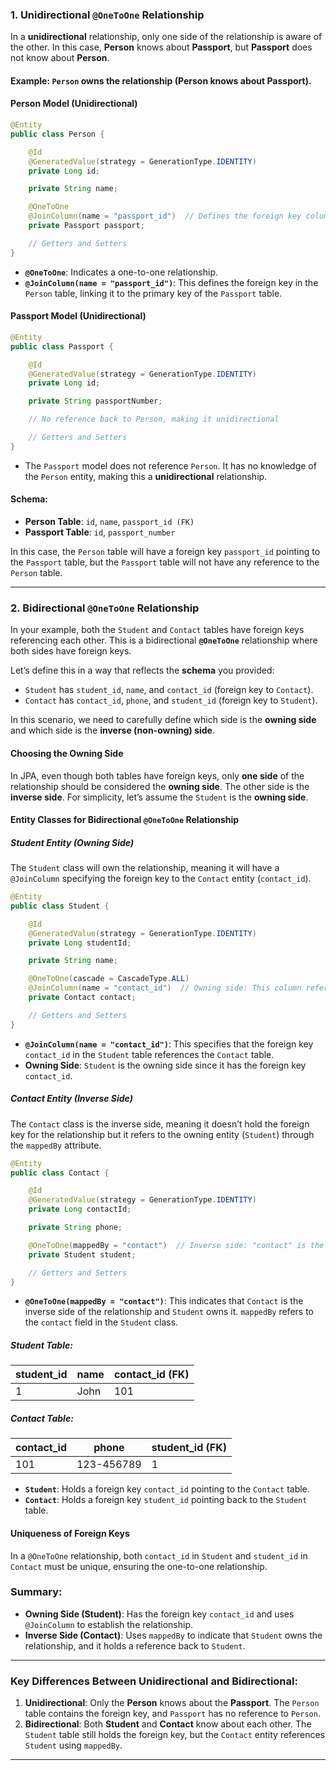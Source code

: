 ### 1. **Unidirectional `@OneToOne` Relationship**

In a **unidirectional** relationship, only one side of the relationship is aware of the other. In this case, **Person** knows about **Passport**, but **Passport** does not know about **Person**.

#### Example: `Person` owns the relationship (Person knows about Passport).

#### Person Model (Unidirectional)
```java
@Entity
public class Person {

    @Id
    @GeneratedValue(strategy = GenerationType.IDENTITY)
    private Long id;

    private String name;

    @OneToOne
    @JoinColumn(name = "passport_id")  // Defines the foreign key column "passport_id" in the "Person" table
    private Passport passport;

    // Getters and Setters
}
```

- **`@OneToOne`**: Indicates a one-to-one relationship.
- **`@JoinColumn(name = "passport_id")`**: This defines the foreign key in the `Person` table, linking it to the primary key of the `Passport` table.

#### Passport Model (Unidirectional)
```java
@Entity
public class Passport {

    @Id
    @GeneratedValue(strategy = GenerationType.IDENTITY)
    private Long id;

    private String passportNumber;

    // No reference back to Person, making it unidirectional

    // Getters and Setters
}
```

- The `Passport` model does not reference `Person`. It has no knowledge of the `Person` entity, making this a **unidirectional** relationship.

#### Schema:
- **Person Table**: `id`, `name`, `passport_id (FK)`
- **Passport Table**: `id`, `passport_number`

In this case, the `Person` table will have a foreign key `passport_id` pointing to the `Passport` table, but the `Passport` table will not have any reference to the `Person` table.

---

### 2. **Bidirectional `@OneToOne` Relationship**

In your example, both the `Student` and `Contact` tables have foreign keys referencing each other. This is a bidirectional **`@OneToOne`** relationship where both sides have foreign keys.

Let’s define this in a way that reflects the **schema** you provided:

- `Student` has `student_id`, `name`, and `contact_id` (foreign key to `Contact`).
- `Contact` has `contact_id`, `phone`, and `student_id` (foreign key to `Student`).

In this scenario, we need to carefully define which side is the **owning side** and which side is the **inverse (non-owning) side**.

#### **Choosing the Owning Side**

In JPA, even though both tables have foreign keys, only **one side** of the relationship should be considered the **owning side**. The other side is the **inverse side**. For simplicity, let’s assume the `Student` is the **owning side**.

#### **Entity Classes for Bidirectional `@OneToOne` Relationship**

##### **Student Entity** (Owning Side)

The `Student` class will own the relationship, meaning it will have a `@JoinColumn` specifying the foreign key to the `Contact` entity (`contact_id`).

```java
@Entity
public class Student {

    @Id
    @GeneratedValue(strategy = GenerationType.IDENTITY)
    private Long studentId;

    private String name;

    @OneToOne(cascade = CascadeType.ALL)
    @JoinColumn(name = "contact_id")  // Owning side: This column refers to the "contact_id" in Contact table
    private Contact contact;

    // Getters and Setters
}
```

- **`@JoinColumn(name = "contact_id")`**: This specifies that the foreign key `contact_id` in the `Student` table references the `Contact` table.
- **Owning Side**: `Student` is the owning side since it has the foreign key `contact_id`.

##### **Contact Entity** (Inverse Side)

The `Contact` class is the inverse side, meaning it doesn’t hold the foreign key for the relationship but it refers to the owning entity (`Student`) through the `mappedBy` attribute.

```java
@Entity
public class Contact {

    @Id
    @GeneratedValue(strategy = GenerationType.IDENTITY)
    private Long contactId;

    private String phone;

    @OneToOne(mappedBy = "contact")  // Inverse side: "contact" is the field in Student that owns the relationship
    private Student student;

    // Getters and Setters
}
```

- **`@OneToOne(mappedBy = "contact")`**: This indicates that `Contact` is the inverse side of the relationship and `Student` owns it. `mappedBy` refers to the `contact` field in the `Student` class.


##### **Student Table**:
| student_id | name   | contact_id (FK) |
|------------|--------|-----------------|
| 1          | John   | 101             |

##### **Contact Table**:
| contact_id | phone      | student_id (FK) |
|------------|------------|-----------------|
| 101        | 123-456789 | 1               |

- **`Student`**: Holds a foreign key `contact_id` pointing to the `Contact` table.
- **`Contact`**: Holds a foreign key `student_id` pointing back to the `Student` table.

#### **Uniqueness of Foreign Keys**
In a `@OneToOne` relationship, both `contact_id` in `Student` and `student_id` in `Contact` must be unique, ensuring the one-to-one relationship.

### Summary:

- **Owning Side (Student)**: Has the foreign key `contact_id` and uses `@JoinColumn` to establish the relationship.
- **Inverse Side (Contact)**: Uses `mappedBy` to indicate that `Student` owns the relationship, and it holds a reference back to `Student`.

---

### Key Differences Between Unidirectional and Bidirectional:
1. **Unidirectional**: Only the **Person** knows about the **Passport**. The `Person` table contains the foreign key, and `Passport` has no reference to `Person`.
2. **Bidirectional**: Both **Student** and **Contact** know about each other. The `Student` table still holds the foreign key, but the `Contact` entity references `Student` using `mappedBy`.

---
